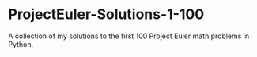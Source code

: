 # ProjectEuler-Solutions-1-100
A collection of my solutions to the first 100 Project Euler math problems in Python.
